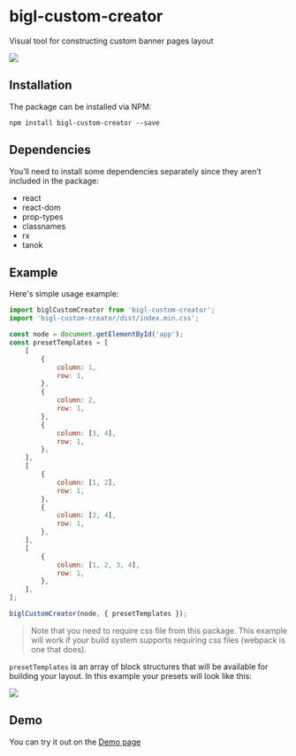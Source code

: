 # bigl-custom-creator

Visual tool for constructing custom banner pages layout

![](https://cloud.githubusercontent.com/assets/12530822/25941399/01ff3c8e-3642-11e7-889d-068dde4ca043.png)

## Installation

The package can be installed via NPM:
```
npm install bigl-custom-creator --save
```

## Dependencies

You’ll need to install some dependencies separately since they aren’t included in the package:

* react
* react-dom
* prop-types
* classnames
* rx
* tanok

## Example

Here's simple usage example:

```js
import biglCustomCreator from 'bigl-custom-creator';
import 'bigl-custom-creator/dist/index.min.css';

const node = document.getElementById('app');
const presetTemplates = [
	[
        {
            column: 1,
            row: 1,
        },
        {
            column: 2,
            row: 1,
        },
        {
            column: [3, 4],
            row: 1,
        },
    ],
    [
        {
            column: [1, 2],
            row: 1,
        },
        {
            column: [3, 4],
            row: 1,
        },
    ],
    [
        {
            column: [1, 2, 3, 4],
            row: 1,
        },
    ],
];

biglCustomCreator(node, { presetTemplates });
```

> Note that you need to require css file from this package. This example will work if your build system supports requiring css files (webpack is one that does).

`presetTemplates` is an array of block structures that will be available for building your layout. In this example your presets will look like this:

![](https://cloud.githubusercontent.com/assets/12530822/25941312/a2af1ac4-3641-11e7-8b2b-2b85667b4a67.png)

## Demo
You can try it out on the [Demo page](https://lnevermindl.github.io/bigl-custom-creator-demo/)
